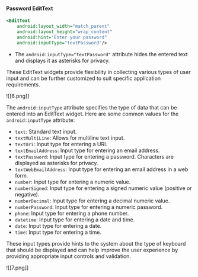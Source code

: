 
#### Password EditText
```xml
<EditText
    android:layout_width="match_parent"
    android:layout_height="wrap_content"
    android:hint="Enter your password"
    android:inputType="textPassword"/>
```
- The `android:inputType="textPassword"` attribute hides the entered text and displays it as asterisks for privacy.

These EditText widgets provide flexibility in collecting various types of user input and can be further customized to suit specific application requirements.



![[6.png]]



The `android:inputType` attribute specifies the type of data that can be entered into an EditText widget. Here are some common values for the `android:inputType` attribute:

- `text`: Standard text input.
- `textMultiLine`: Allows for multiline text input.
- `textUri`: Input type for entering a URI.
- `textEmailAddress`: Input type for entering an email address.
- `textPassword`: Input type for entering a password. Characters are displayed as asterisks for privacy.
- `textWebEmailAddress`: Input type for entering an email address in a web form.
- `number`: Input type for entering a numeric value.
- `numberSigned`: Input type for entering a signed numeric value (positive or negative).
- `numberDecimal`: Input type for entering a decimal numeric value.
- `numberPassword`: Input type for entering a numeric password.
- `phone`: Input type for entering a phone number.
- `datetime`: Input type for entering a date and time.
- `date`: Input type for entering a date.
- `time`: Input type for entering a time.

These input types provide hints to the system about the type of keyboard that should be displayed and can help improve the user experience by providing appropriate input controls and validation.


![[7.png]]
